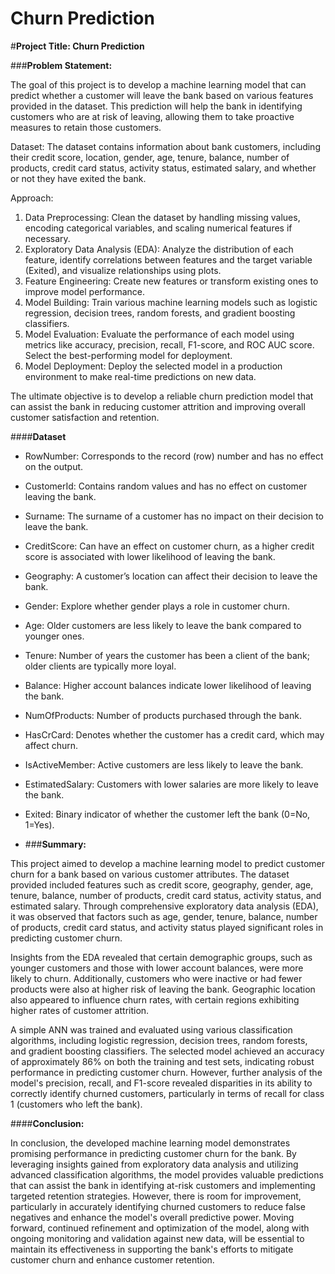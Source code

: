 # Churn Prediction

#**Project Title: Churn Prediction**

###**Problem Statement:**

The goal of this project is to develop a machine learning model that can predict whether a customer will leave the bank based on various features provided in the dataset. This prediction will help the bank in identifying customers who are at risk of leaving, allowing them to take proactive measures to retain those customers.

Dataset:
The dataset contains information about bank customers, including their credit score, location, gender, age, tenure, balance, number of products, credit card status, activity status, estimated salary, and whether or not they have exited the bank.

Approach:
1. Data Preprocessing: Clean the dataset by handling missing values, encoding categorical variables, and scaling numerical features if necessary.
2. Exploratory Data Analysis (EDA): Analyze the distribution of each feature, identify correlations between features and the target variable (Exited), and visualize relationships using plots.
3. Feature Engineering: Create new features or transform existing ones to improve model performance.
4. Model Building: Train various machine learning models such as logistic regression, decision trees, random forests, and gradient boosting classifiers.
5. Model Evaluation: Evaluate the performance of each model using metrics like accuracy, precision, recall, F1-score, and ROC AUC score. Select the best-performing model for deployment.
6. Model Deployment: Deploy the selected model in a production environment to make real-time predictions on new data.

The ultimate objective is to develop a reliable churn prediction model that can assist the bank in reducing customer attrition and improving overall customer satisfaction and retention.

####**Dataset**

- RowNumber: Corresponds to the record (row) number and has no effect on the output.
- CustomerId: Contains random values and has no effect on customer leaving the bank.
- Surname: The surname of a customer has no impact on their decision to leave the bank.
- CreditScore: Can have an effect on customer churn, as a higher credit score is associated with lower likelihood of leaving the bank.
- Geography: A customer’s location can affect their decision to leave the bank.
- Gender: Explore whether gender plays a role in customer churn.
- Age: Older customers are less likely to leave the bank compared to younger ones.
- Tenure: Number of years the customer has been a client of the bank; older clients are typically more loyal.
- Balance: Higher account balances indicate lower likelihood of leaving the bank.
- NumOfProducts: Number of products purchased through the bank.
- HasCrCard: Denotes whether the customer has a credit card, which may affect churn.
- IsActiveMember: Active customers are less likely to leave the bank.
- EstimatedSalary: Customers with lower salaries are more likely to leave the bank.
- Exited: Binary indicator of whether the customer left the bank (0=No, 1=Yes).

- ###**Summary:**

This project aimed to develop a machine learning model to predict customer churn for a bank based on various customer attributes. The dataset provided included features such as credit score, geography, gender, age, tenure, balance, number of products, credit card status, activity status, and estimated salary. Through comprehensive exploratory data analysis (EDA), it was observed that factors such as age, gender, tenure, balance, number of products, credit card status, and activity status played significant roles in predicting customer churn.

Insights from the EDA revealed that certain demographic groups, such as younger customers and those with lower account balances, were more likely to churn. Additionally, customers who were inactive or had fewer products were also at higher risk of leaving the bank. Geographic location also appeared to influence churn rates, with certain regions exhibiting higher rates of customer attrition.

A simple ANN was trained and evaluated using various classification algorithms, including logistic regression, decision trees, random forests, and gradient boosting classifiers. The selected model achieved an accuracy of approximately 86% on both the training and test sets, indicating robust performance in predicting customer churn. However, further analysis of the model's precision, recall, and F1-score revealed disparities in its ability to correctly identify churned customers, particularly in terms of recall for class 1 (customers who left the bank).

####**Conclusion:**

In conclusion, the developed machine learning model demonstrates promising performance in predicting customer churn for the bank. By leveraging insights gained from exploratory data analysis and utilizing advanced classification algorithms, the model provides valuable predictions that can assist the bank in identifying at-risk customers and implementing targeted retention strategies. However, there is room for improvement, particularly in accurately identifying churned customers to reduce false negatives and enhance the model's overall predictive power. Moving forward, continued refinement and optimization of the model, along with ongoing monitoring and validation against new data, will be essential to maintain its effectiveness in supporting the bank's efforts to mitigate customer churn and enhance customer retention.
